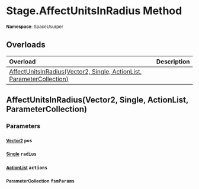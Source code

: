 # Stage.AffectUnitsInRadius Method

<small>**Namespace**: SpaceUsurper</small>

## Overloads

<div markdown="1" class="member-table">

| Overload | Description |
| :------- | ----------- |
| [AffectUnitsInRadius(Vector2, Single, ActionList, ParameterCollection)](#Vector2_Single_ActionList_ParameterCollection_) |  | 

</div>

## AffectUnitsInRadius(Vector2, Single, ActionList, ParameterCollection)
### Parameters
#### <small>[Vector2](https://docs.unity3d.com/ScriptReference/Vector2.html)</small> `pos`

#### <small>[Single](https://docs.microsoft.com/en-us/dotnet/api/system.single?view=netframework-4.5)</small> `radius`

#### <small>[ActionList](../ActionList.md)</small> `actions`

#### <small>ParameterCollection</small> `fsmParams`


